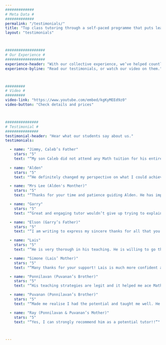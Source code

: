 ```yaml
---
#############
# Meta Data #
#############
permalink: "/testimonials/"
title: "Top class tutoring through a self-paced programme that puts learning in the palm of your hand"
layout: "testimonials"



##################
# Our Experience #
##################
experience-header: "With our collective experience, we’ve helped countless students conquer their fear of math. We’ve packaged all the know-how into these videos"
experience-byline: "Read our testimonials, or watch our video on them."



#########
# Video #
#########
video-link: "https://www.youtube.com/embed/kgKyMEEd9z0"
video-button: "Check details and prices"



###############
# Testimonial #
###############
testimonial-header: "Hear what our students say about us."
testimonials:

  - name: "Jimmy, Caleb’s Father"
    stars: "5"
    text: "“My son Caleb did not attend any Math tuition for his entire primary school as I feel tuition teachers only teaches them shortcuts to solve a Math problem instead of understanding it. He had done well for PSLE but when he reach secondary school, the questions are getting more complex and he had difficulties catching up. My friend had introduced me to Studium and as skeptical as I was, I decided to try it due to my friend’s strong recommendation. I have to admit I am very impressed by Studium. Studium’s programme is the same as what I had hoped for. Truly understanding the concept and applying to the question. Caleb’s result improved tremendously from B3 to A1 within a year. Thank you Studium.”"
 
  - name: "Alden"
    stars: "5"
    text: "“He definitely changed my perspective on what I could achieve and after attending his lessons, I feel so much more confident in my work.”"

  - name: "Mrs Lee (Alden's Monther)"
    stars: "5"
    text: "“Thanks for your time and patience guiding Alden. He has improved tremendously in his E Math. If not for your lessons, he won’t be getting his A’s. God Bless!”"

  - name: "Garry"
    stars: "5"
    text: "“Great and engaging tutor wouldn’t give up trying to explain to you a concept if there are doubts about what he just said… overall great teacher with clear explanations and personality 1000/100 would recommend”"

  - name: "Elson (Garry’s Father)"
    stars: "5"
    text: "“I am writing to express my sincere thanks for all that you did to help Garry with his Math. Very satisfied with your standard. I will not hesitate to recommend your service to any parent.”"

  - name: "Lais"
    stars: "5"
    text: "“He is very thorough in his teaching. He is willing to go through something more than three times if it means I can fully understand it and can secure the mark on that topic. He is also very dedicated, and tried his best to organise his schedule so that we can have class, even if it means he would have to travel till late or make a detour.”"

  - name: "Simone (Lais’ Mother)"
    stars: "5"
    text: "“Many thanks for your support! Lais is much more confident and you two did a great job. It is not about the result but the growth during the process. Keep it up! All the best. Thank you.”"

  - name: "Ponnilavan (Puvanan’s Brother)"
    stars: "5"
    text: "“His teaching strategies are legit and it helped me ace Math in O’Levels and feel more confident to take up advanced math modules in Poly.”"

  - name: "Puvanan (Ponnilavan’s Brother)"
    stars: "5"
    text: "“Made me realise I had the potential and taught me well. He really helped me ace my papers.”"

  - name: "Ray (Ponnilavan & Puvanan’s Mother)"
    stars: "5"
    text: "“Yes, I can strongly recommend him as a potential tutor!!”"



---
```

